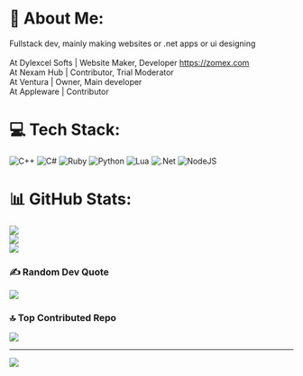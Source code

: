 # 💫 About Me:
Fullstack dev, mainly making websites or .net apps or ui designing<br><br>At Dylexcel Softs | Website Maker, Developer https://zomex.com <br>At Nexam Hub | Contributor, Trial Moderator<br>At Ventura | Owner, Main developer<br>At Appleware | Contributor


# 💻 Tech Stack:
![C++](https://img.shields.io/badge/c++-%2300599C.svg?style=for-the-badge&logo=c%2B%2B&logoColor=white) ![C#](https://img.shields.io/badge/c%23-%23239120.svg?style=for-the-badge&logo=csharp&logoColor=white) ![Ruby](https://img.shields.io/badge/ruby-%23CC342D.svg?style=for-the-badge&logo=ruby&logoColor=white) ![Python](https://img.shields.io/badge/python-3670A0?style=for-the-badge&logo=python&logoColor=ffdd54) ![Lua](https://img.shields.io/badge/lua-%232C2D72.svg?style=for-the-badge&logo=lua&logoColor=white) ![.Net](https://img.shields.io/badge/.NET-5C2D91?style=for-the-badge&logo=.net&logoColor=white) ![NodeJS](https://img.shields.io/badge/node.js-6DA55F?style=for-the-badge&logo=node.js&logoColor=white)
# 📊 GitHub Stats:
![](https://github-readme-stats.vercel.app/api?username=Infinuts&theme=dark&hide_border=false&include_all_commits=true&count_private=true)<br/>
![](https://github-readme-streak-stats.herokuapp.com/?user=Infinuts&theme=dark&hide_border=false)<br/>
![](https://github-readme-stats.vercel.app/api/top-langs/?username=Infinuts&theme=dark&hide_border=false&include_all_commits=true&count_private=true&layout=compact)

### ✍️ Random Dev Quote
![](https://quotes-github-readme.vercel.app/api?type=horizontal&theme=radical)

### 🔝 Top Contributed Repo
![](https://github-contributor-stats.vercel.app/api?username=Infinuts&limit=5&theme=dark&combine_all_yearly_contributions=true)

---
[![](https://visitcount.itsvg.in/api?id=Infinuts&icon=1&color=2)](https://visitcount.itsvg.in)

<!-- Proudly created with GPRM ( https://gprm.itsvg.in ) -->

